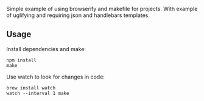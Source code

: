 Simple example of using browserify and makefile for projects. With example of uglifying and requiring json and handlebars templates.

## Usage
Install dependencies and make:
```
npm install
make
```
Use watch to look for changes in code:
```
brew install watch
watch --interval 1 make
```
